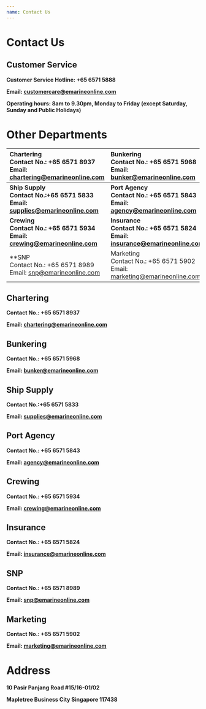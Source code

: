 ```yaml
---
name: Contact Us 
---
```


# Contact Us 

## Customer Service

**Customer Service Hotline: +65 6571 5888**

**Email: [customercare@emarineonline.com](mailto:customercare@emarineonline.com)**

**Operating hours: 8am to 9.30pm, Monday to Friday (except Saturday, Sunday and Public Holidays)**

# Other Departments
   
|Chartering<br>Contact No.: +65 6571 8937<br>Email: [chartering@emarineonline.com](mailto:chartering@emarineonline.com)|Bunkering<br>Contact No.: +65 6571 5968<br>Email: [bunker@emarineonline.com](mailto:bunker@emarineonline.com)|
|:---|:---|
|**Ship Supply<br>Contact No.:+65 6571 5833<br>Email: [supplies@emarineonline.com](mailto:supplies@emarineonline.com)**|**Port Agency<br>Contact No.: +65 6571 5843<br>Email: [agency@emarineonline.com](mailto:agency@emarineonline.com)**|
|**Crewing<br>Contact No.: +65 6571 5934<br>Email: [crewing@emarineonline.com](mailto:crewing@emarineonline.com)**|**Insurance<br>Contact No.: +65 6571 5824<br>Email: [insurance@emarineonline.com](mailto:insurance@emarineonline.com)**|
|**SNP<br>Contact No.: +65 6571 8989<br>Email: [snp@emarineonline.com](mailto:snp@emarineonline.com)|Marketing<br>Contact No.: +65 6571 5902<br>Email: [marketing@emarineonline.com](mailto:marketing@emarineonline.com)**|


## Chartering

**Contact No.: +65 6571 8937**

**Email: [chartering@emarineonline.com](mailto:chartering@emarineonline.com)**

## Bunkering

**Contact No.: +65 6571 5968**

**Email: [bunker@emarineonline.com](mailto:bunker@emarineonline.com)**

## Ship Supply

**Contact No.:+65 6571 5833**

**Email: [supplies@emarineonline.com](mailto:supplies@emarineonline.com)**	

## Port Agency

**Contact No.: +65 6571 5843**

**Email: [agency@emarineonline.com](mailto:agency@emarineonline.com)**	

## Crewing

**Contact No.: +65 6571 5934**

**Email: [crewing@emarineonline.com](mailto:crewing@emarineonline.com)**	

## Insurance

**Contact No.: +65 6571 5824**

**Email: [insurance@emarineonline.com](mailto:insurance@emarineonline.com)**	

## SNP

**Contact No.: +65 6571 8989**

**Email: [snp@emarineonline.com](mailto:snp@emarineonline.com)**	

## Marketing 

**Contact No.: +65 6571 5902**

**Email: [marketing@emarineonline.com](mailto:marketing@emarineonline.com)**	

# Address
**10 Pasir Panjang Road #15&#47;16-01/02**

**Mapletree Business City Singapore 117438**
